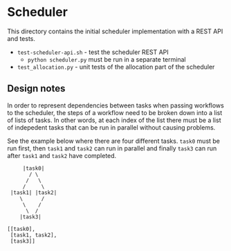 # Scheduler

This directory contains the initial scheduler implementation with a REST
API and tests.

- `test-scheduler-api.sh` - test the scheduler REST API
    - `python scheduler.py` must be run in a separate terminal
- `test_allocation.py` - unit tests of the allocation part of the scheduler

## Design notes

In order to represent dependencies between tasks when passing workflows to the
scheduler, the steps of a workflow need to be broken down into a list of lists
of tasks. In other words, at each index of the list there must be a list of
indepedent tasks that can be run in parallel without causing problems.

See the example below where there are four different tasks. `task0` must be run
first, then `task1` and `task2` can run in parallel and finally `task3` can run
after `task1` and `task2` have completed.

```
     |task0|
       / \
      /   \
     /     \
 |task1| |task2|
    \      /
     \    /
      \  /
    |task3|

[[task0],
 [task1, task2],
 [task3]]
```
